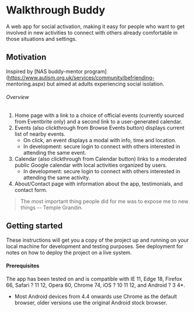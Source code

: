 # Walkthrough Buddy

A web app for social activation, making it easy for people who want to get involved in new activities to connect with others already comfortable in those situations and settings.

## Motivation

Inspired by [NAS buddy-mentor program] (https://www.autism.org.uk/services/community/befriending-
mentoring.aspx) but aimed at adults experiencing social isolation.

###### Overview

1. Home page with a link to a choice of official events (currently sourced from Eventbrite only) and a second link to a user-generated calendar.
2. Events (also clickthrough from Browse Events button) displays current list of nearby events.
	- On click, an event displays a modal with info, time and location.
	- In development: secure login to connect with others interested in attending the same event.
3. Calendar (also clickthrough from Calendar button) links to a moderated public Google calendar with local activities organized by users.
	- In development: secure login to connect with others interested in attending the same activity.
4. About/Contact page with information about the app, testimonials, and contact form.

> The most important thing people did for me was to expose me to new things -- Temple Grandin.

## Getting started

These instructions will get you a copy of the project up and running on your local machine for development and testing purposes. See deployment for notes on how to deploy the project on a live system.

#### Prerequisites

The app has been tested on and is compatible with IE 11, Edge 18, Firefox 66, Safari ?  11 12, Opera 60, Chrome 74, iOS ? 10 11 12, and Android ? 3 4*.

* Most Android devices from 4.4 onwards use Chrome as the default browser, older versions use the original Android stock browser.







